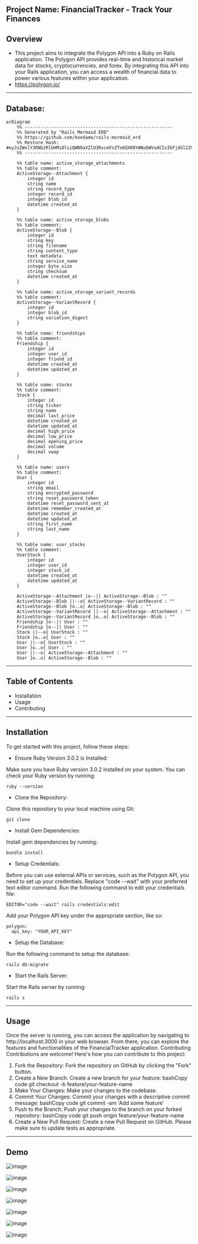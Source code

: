 Project Name: FinancialTracker - Track Your Finances
--------------------------------------------------
Overview
-------------------------------------------
- This project aims to integrate the Polygon API into a Ruby on Rails application. The Polygon API provides real-time and historical market data for stocks, cryptocurrencies, and forex. By integrating this API into your Rails application, you can access a wealth of financial data to power various features within your application.
- https://polygon.io/

-------------------------------------------
Database:
-------------------------------------------
```mermaid
erDiagram
    %% --------------------------------------------------------
    %% Generated by "Rails Mermaid ERD"
    %% https://github.com/koedame/rails-mermaid_erd
    %% Restore Hash: #eyJzZWxlY3RNb2RlbHMiOlsiQWN0aXZlU3RvcmFnZTo6QXR0YWNobWVudCIsIkFjdGl2ZVN0b3JhZ2U6OkJsb2IiLCJBY3RpdmVTdG9yYWdlOjpWYXJpYW50UmVjb3JkIiwiRnJpZW5kc2hpcCIsIlN0b2NrIiwiVXNlciIsIlVzZXJTdG9jayJdLCJpc1ByZXZpZXdSZWxhdGlvbnMiOmZhbHNlLCJpc1Nob3dSZWxhdGlvbkNvbW1lbnQiOmZhbHNlLCJpc1Nob3dLZXkiOmZhbHNlLCJpc1Nob3dDb21tZW50IjpmYWxzZSwiaXNIaWRlQ29sdW1ucyI6ZmFsc2V9
    %% --------------------------------------------------------

    %% table name: active_storage_attachments
    %% table comment: 
    ActiveStorage--Attachment {
        integer id  
        string name  
        string record_type  
        integer record_id  
        integer blob_id  
        datetime created_at  
    }

    %% table name: active_storage_blobs
    %% table comment: 
    ActiveStorage--Blob {
        integer id  
        string key  
        string filename  
        string content_type  
        text metadata  
        string service_name  
        integer byte_size  
        string checksum  
        datetime created_at  
    }

    %% table name: active_storage_variant_records
    %% table comment: 
    ActiveStorage--VariantRecord {
        integer id  
        integer blob_id  
        string variation_digest  
    }

    %% table name: friendships
    %% table comment: 
    Friendship {
        integer id  
        integer user_id  
        integer friend_id  
        datetime created_at  
        datetime updated_at  
    }

    %% table name: stocks
    %% table comment: 
    Stock {
        integer id  
        string ticker  
        string name  
        decimal last_price  
        datetime created_at  
        datetime updated_at  
        decimal high_price  
        decimal low_price  
        decimal opening_price  
        decimal volume  
        decimal vwap  
    }

    %% table name: users
    %% table comment: 
    User {
        integer id  
        string email  
        string encrypted_password  
        string reset_password_token  
        datetime reset_password_sent_at  
        datetime remember_created_at  
        datetime created_at  
        datetime updated_at  
        string first_name  
        string last_name  
    }

    %% table name: user_stocks
    %% table comment: 
    UserStock {
        integer id  
        integer user_id  
        integer stock_id  
        datetime created_at  
        datetime updated_at  
    }

    ActiveStorage--Attachment |o--|| ActiveStorage--Blob : ""
    ActiveStorage--Blob ||--o{ ActiveStorage--VariantRecord : ""
    ActiveStorage--Blob }o..o| ActiveStorage--Blob : ""
    ActiveStorage--VariantRecord ||--o| ActiveStorage--Attachment : ""
    ActiveStorage--VariantRecord }o..o| ActiveStorage--Blob : ""
    Friendship }o--|| User : ""
    Friendship }o--|| User : ""
    Stock ||--o{ UserStock : ""
    Stock }o..o{ User : ""
    User ||--o{ UserStock : ""
    User }o..o{ User : ""
    User ||--o| ActiveStorage--Attachment : ""
    User }o..o| ActiveStorage--Blob : ""
```
-------------------------------------------

Table of Contents
-----------------------------------------
-	Installation
-	Usage
-	Contributing
________________________________________
Installation
----------------------------------------
To get started with this project, follow these steps:
- Ensure Ruby Version 3.0.2 is Installed:

Make sure you have Ruby version 3.0.2 installed on your system. You can check your Ruby version by running:
```
ruby --version
```
- Clone the Repository:

Clone this repository to your local machine using Git:
```
git clone 
```
-	Install Gem Dependencies:

Install gem dependencies by running:
```
bundle install
```
-	Setup Credentials:

Before you can use external APIs or services, such as the Polygon API, you need to set up your credentials. Replace "code --wait" with your preferred text editor command. Run the following command to edit your credentials file:
```
EDITOR="code --wait" rails credentials:edit
```
Add your Polygon API key under the appropriate section, like so:
```
polygon:
  api_key: "YOUR_API_KEY"
```
- Setup the Database:

Run the following command to setup the database:
```
rails db:migrate
```
- Start the Rails Server:

Start the Rails server by running:
```
rails s
```

---------------------------------------------------------------------
Usage
-------------------------------------------------------------------
Once the server is running, you can access the application by navigating to http://localhost:3000 in your web browser. From there, you can explore the features and functionalities of the FinancialTracker application.
Contributing
Contributions are welcome! Here's how you can contribute to this project:
1.	Fork the Repository:
Fork the repository on GitHub by clicking the "Fork" button.
2.	Create a New Branch:
Create a new branch for your feature:
bashCopy code
git checkout -b feature/your-feature-name 
3.	Make Your Changes:
Make your changes to the codebase.
4.	Commit Your Changes:
Commit your changes with a descriptive commit message:
bashCopy code
git commit -am 'Add some feature' 
5.	Push to the Branch:
Push your changes to the branch on your forked repository:
bashCopy code
git push origin feature/your-feature-name 
6.	Create a New Pull Request:
Create a new Pull Request on GitHub. Please make sure to update tests as appropriate.

-----------------------------------------------------------------------
Demo
-------------------------------------------------------------------------

![image](https://github.com/BinhNguyenDang/FinancialTracker/assets/146049423/e9142b34-3d8a-4a89-bfe6-f6f9b41ae9e7)

![image](https://github.com/BinhNguyenDang/FinancialTracker/assets/146049423/4533b944-a798-4ce6-8786-900a6ed49a86)

![image](https://github.com/BinhNguyenDang/FinancialTracker/assets/146049423/09184620-ded3-4c7b-9a53-298636e9e5b8)

![image](https://github.com/BinhNguyenDang/FinancialTracker/assets/146049423/68538c50-b202-4d75-882a-0801f670bfd9)

![image](https://github.com/BinhNguyenDang/FinancialTracker/assets/146049423/39578649-9f97-4099-b667-9c38175815d2)

![image](https://github.com/BinhNguyenDang/FinancialTracker/assets/146049423/25f70570-27b2-4a41-8ce2-89fe468e3616)

![image](https://github.com/BinhNguyenDang/FinancialTracker/assets/146049423/2d83072a-a341-4f3b-9b2b-256e24b0dbcb)











